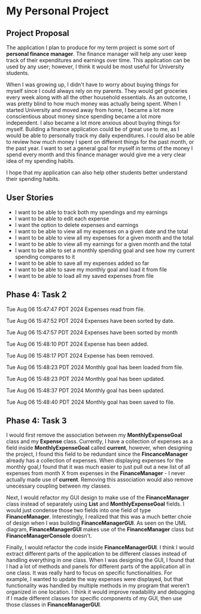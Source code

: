 # My Personal Project

## Project Proposal
The application I plan to produce for my term project is some sort of **personal finance manager**. The finance manager will help any user keep track of their expenditures and earnings over time. This application can be used by any user; however, I think it would be most useful for University students.

When I was growing up, I didn't have to worry about buying things for myself since I could always rely on my parents. They would get groceries every week along with all the other household essentials. As an outcome, I was pretty blind to how much money was actually being spent. When I started University and moved away from home, I became a lot more conscientious about money since spending became a lot more independent. I also became a lot more anxious about buying things for myself. Building a finance application could be of great use to me, as I would be able to personally track my daily expenditures. I could also be able to review how much money I spent on different things for the past month, or the past year. I want to set a general goal for myself in terms of the money I spend every month and this finance manager would give me a very clear idea of my spending habits.

I hope that my application can also help other students better understand their spending habits.    

## User Stories
- I want to be able to track both my spendings and my earnings
- I want to be able to edit each expense 
- I want the option to delete expenses and earnings
- I want to be able to view all my expenses on a given date and the total
- I want to be able to view all my expenses for a given month and the total
- I want to be able to view all my earnings for a given month and the total
- I want to be able to set a monthly spending goal and see how my current spending compares to it
- I want to be able to save all my expenses added so far
- I want to be able to save my monthly goal and load it from file
- I want to be able to load all my saved expenses from file

## Phase 4: Task 2
Tue Aug 06 15:47:47 PDT 2024 Expenses read from file.

Tue Aug 06 15:47:52 PDT 2024 Expenses have been sorted by date.

Tue Aug 06 15:47:57 PDT 2024 Expenses have been sorted by month

Tue Aug 06 15:48:10 PDT 2024 Expense has been added.

Tue Aug 06 15:48:17 PDT 2024 Expense has been removed.

Tue Aug 06 15:48:23 PDT 2024 Monthly goal has been loaded from file.

Tue Aug 06 15:48:23 PDT 2024 Monthly goal has been updated.

Tue Aug 06 15:48:37 PDT 2024 Monthly goal has been updated.

Tue Aug 06 15:48:40 PDT 2024 Monthly goal has been saved to file.

## Phase 4: Task 3
I would first remove the association between my **MonthlyExpenseGoal** class and my **Expense** class. Currently, I have a collection of expenses as a field inside **MonthlyExpenseGoal** called **current**, however, when designing the project, I found this field to be redundant since the **FincanceManager** already has a collection of expenses. When displaying expenses for the monthly goal,I found that it was much easier to just pull out a new list of all expenses from month X from expenses in the **FinanceManager** - I never actually made use of **current**. Removing this association would also remove unecessary coupling between my classes.

Next, I would refactor my GUI design to make use of the **FinanceManager** class instead of separately using **List<Expense>** and **MonthlyExpenseGoal** fields. I would just condense those two fields into one field of type **FinanceManager**. Interestingly, I realized that this was a much better choie of design when I was building **FinanceManagerGUI**. As seen on the UML diagram, **FinanceManagerGUI** makes use of the **FinanceManager** class but **FinanceManagerConsole** doesn't.

Finally, I would refactor the code inside **FinanceManagerGUI**. I think I would extract different parts of the application to be different classes instead of handling everything in one class. When I was designing the GUI, I found that I had a lot of methods and panels for different parts of the application all in one class. It was really hard to focus on specific functionalities. For example, I wanted to update the way expenses were displayed, but that functionality was handled by multiple methods in my program that weren't organized in one location. I think it would improve readability and debugging if I made different classes for specific components of my GUI, then use those classes in **FinanceManagerGUI**.